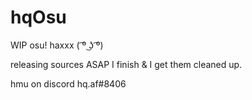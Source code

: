# hqOsu

WIP osu! haxxx ( ͡º ͜ʖ ͡º)

releasing sources ASAP I finish & I get them cleaned up.

hmu on discord hq.af#8406
